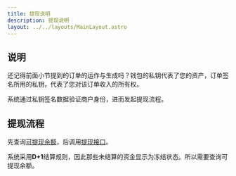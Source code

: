 ```yaml
---
title: 提现说明
description: 提现说明
layout: ../../layouts/MainLayout.astro
---
```


## 说明

还记得前面小节提到的订单的运作与生成吗？钱包的私钥代表了您的资产，订单签名所用的私钥，代表了您对该订单收入的所有权。

系统通过私钥签名数据验证商户身份，进而发起提现流程。

## 提现流程

先查询[可提现余额](/zh-CN/queryAssets)，后调用[提现接口](/zh-CN/doWithdraw)。

系统采用**D+1**结算规则，因此那些未结算的资金显示为冻结状态。所以需要查询可提现余额。
